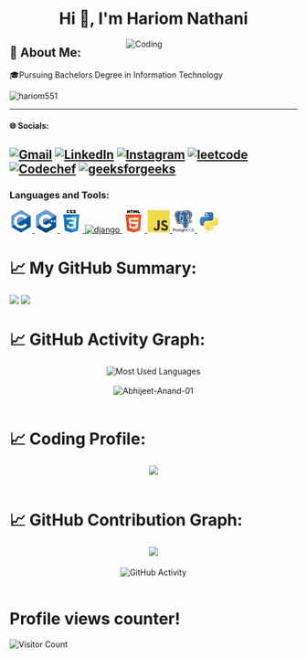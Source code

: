 

<h1 align="center">Hi 👋, I'm Hariom Nathani</h1>
<img align="right" alt="Coding" width="300" src="https://as2.ftcdn.net/v2/jpg/01/35/92/85/1000_F_135928597_xU5EzKq6vpOeXPX5vsbI48zfVVkSRlrF.jpg">


## 💫 About Me:
🎓Pursuing Bachelors Degree in Information Technology



<p align="left"> <img src="https://komarev.com/ghpvc/?username=hariom551&label=visitors%20&color=0e75b6&style=flat" alt="hariom551" /> </p>

---
#### 🌐 Socials:

[![Gmail](https://img.shields.io/badge/Gmail-D14836?&logo=gmail&logoColor=white)](mailto:hariomnathani551@gmail.com)
[![LinkedIn](https://img.shields.io/badge/LinkedIn-0077B5?&logo=linkedin&logoColor=white)](https://linkedin.com/in/hariom-nathani-64b8a5202)
[![Instagram](https://img.shields.io/badge/Instagram-E4405F?&logo=instagram&logoColor=white)](https://instagram.com/nathani_hariom)
[![leetcode](https://img.shields.io/badge/-leetcode-FFFF00?&logo=leetcode&logoColor=white)]([https://www.codechef.com/users/hariom_811](https://www.leetcode.com/hariom_nathani))
[![Codechef](https://img.shields.io/badge/-CodeChef-5B4638?&logo=CodeChef&logoColor=white)](https://www.codechef.com/users/hariom_811)
[![geeksforgeeks](https://img.shields.io/badge/geeksforgeeks-008000?&logo=geeksforgeeks&logoColor=white)](https://auth.geeksforgeeks.org/user/hariomnathani551)
---


<h3 align="left">Languages and Tools:</h3>
<p align="left"> <a href="https://www.cprogramming.com/" target="_blank" rel="noreferrer"> <img src="https://raw.githubusercontent.com/devicons/devicon/master/icons/c/c-original.svg" alt="c" width="40" height="40"/> </a> <a href="https://www.w3schools.com/cpp/" target="_blank" rel="noreferrer"> <img src="https://raw.githubusercontent.com/devicons/devicon/master/icons/cplusplus/cplusplus-original.svg" alt="cplusplus" width="40" height="40"/> </a> <a href="https://www.w3schools.com/css/" target="_blank" rel="noreferrer"> <img src="https://raw.githubusercontent.com/devicons/devicon/master/icons/css3/css3-original-wordmark.svg" alt="css3" width="40" height="40"/> </a> <a href="https://www.djangoproject.com/" target="_blank" rel="noreferrer"> <img src="https://cdn.worldvectorlogo.com/logos/django.svg" alt="django" width="40" height="40"/> </a> <a href="https://www.w3.org/html/" target="_blank" rel="noreferrer"> <img src="https://raw.githubusercontent.com/devicons/devicon/master/icons/html5/html5-original-wordmark.svg" alt="html5" width="40" height="40"/> </a> <a href="https://developer.mozilla.org/en-US/docs/Web/JavaScript" target="_blank" rel="noreferrer"> <img src="https://raw.githubusercontent.com/devicons/devicon/master/icons/javascript/javascript-original.svg" alt="javascript" width="40" height="40"/> </a> <a href="https://www.postgresql.org" target="_blank" rel="noreferrer"> <img src="https://raw.githubusercontent.com/devicons/devicon/master/icons/postgresql/postgresql-original-wordmark.svg" alt="postgresql" width="40" height="40"/> </a> <a href="https://www.python.org" target="_blank" rel="noreferrer"> <img src="https://raw.githubusercontent.com/devicons/devicon/master/icons/python/python-original.svg" alt="python" width="40" height="40"/> </a> </p>

 # 📈 My GitHub Summary:
<p align="center">



![](http://github-profile-summary-cards.vercel.app/api/cards/most-commit-language?username=hariom551&theme=monokai)
![](http://github-profile-summary-cards.vercel.app/api/cards/stats?username=hariom551&theme=monokai)
 </p>


 # 📈 GitHub Activity Graph:
 <p align="center">
<img src = "https://github-readme-stats.vercel.app/api/top-langs/?username=hariom551&show_icons=true&layout=compact&theme=monokai" alt="Most Used Languages"><br><br>
<img src = "https://github-readme-streak-stats.herokuapp.com?user=hariom551&theme=monokai&ring=DD2727&fire=DD2727&dates=DD6227&sideNums=176FC5&sideLabels=1E90FF" alt="Abhijeet-Anand-01" /><br><br>



   # 📈 Coding Profile:
  <p align="center">
<img src="https://leetcard.jacoblin.cool/Hariom_Nathani?theme=dark&font=Poppins&ext=contest"><br><br>
</p>

# 📈 GitHub Contribution Graph:
 <p align="center">
 <img src="https://github-profile-summary-cards.vercel.app/api/cards/profile-details?username=hariom551&theme=monokai"/><br><br>
 <img src = "https://lostgirljourney-on-github.herokuapp.com/graph?username=deepika408&theme=xcode&bg_color=000000&hide_border=true" alt="GitHub Activity" /><br><br>
 </p>

# Profile views counter!

![Visitor Count](https://profile-counter.glitch.me/{hariom551}/count.svg)
<a href="https://icons8.com/icon/40669/c++">


